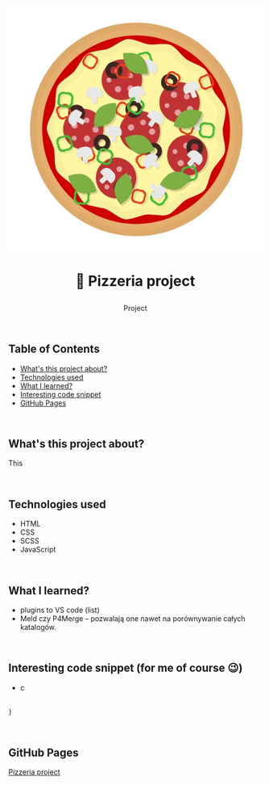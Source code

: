 <p align="center">
<a href="https://grzegorz-jodlowski.github.io/project-pizzeria/"><img src="src/images/logo8.jpg" title="pizza" alt="salami pizza"></a>
</p>



# <p align="center">🍕 Pizzeria project</p>
<p align="center">Project</p>

</br>

## Table of Contents

- [What's this project about?](#about)
- [Technologies used](#technologies)
- [What I learned?](#what)
- [Interesting code snippet](#interesting)
- [GitHub Pages](#gitHub)

</br>

## <a name="about"></a>What's this project about?

This

</br>

## <a name="technologies"></a>Technologies used
- HTML
- CSS
- SCSS
- JavaScript

</br>

## <a name="what"></a>What I learned?
- plugins to VS code (list)
- Meld czy P4Merge – pozwalają one nawet na porównywanie całych katalogów.


</br>

## <a name="interesting"></a>Interesting code snippet (for me of course 😉)
- c

```css

}
```

</br>

## <a name="gitHub"></a>GitHub Pages
<a href="https://grzegorz-jodlowski.github.io/project-pizzeria/">Pizzeria project</a>


